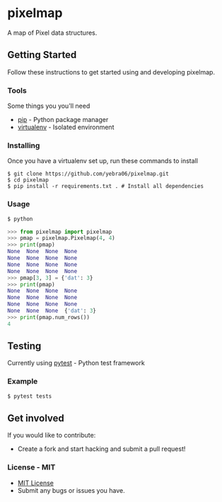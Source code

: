# pixelmap

A map of Pixel data structures.

## Getting Started

Follow these instructions to get started using and developing pixelmap.

### Tools

Some things you you'll need

* [pip](https://packaging.python.org/installing/#creating-and-using-virtual-environments) - Python package manager
* [virtualenv](http://docs.python-guide.org/en/latest/dev/virtualenvs/) - Isolated environment

### Installing

Once you have a virtualenv set up, run these commands to install

```
$ git clone https://github.com/yebra06/pixelmap.git
$ cd pixelmap
$ pip install -r requirements.txt . # Install all dependencies
```

### Usage

```bash
$ python
```
```python
>>> from pixelmap import pixelmap
>>> pmap = pixelmap.Pixelmap(4, 4)
>>> print(pmap)
None  None  None  None  
None  None  None  None  
None  None  None  None  
None  None  None  None  
>>> pmap[3, 3] = {'dat': 3}
>>> print(pmap)
None  None  None  None  
None  None  None  None  
None  None  None  None  
None  None  None  {'dat': 3}
>>> print(pmap.num_rows())
4
```

## Testing

Currently using [pytest](http://doc.pytest.org/en/latest/) - Python test framework

### Example

```bash
$ pytest tests
```

## Get involved

If you would like to contribute:
* Create a fork and start hacking and submit a pull request!

### License - MIT
- [MIT License](https://github.com/yebra06/pixelmap/blob/master/LICENSE)
- Submit any bugs or issues you have.
